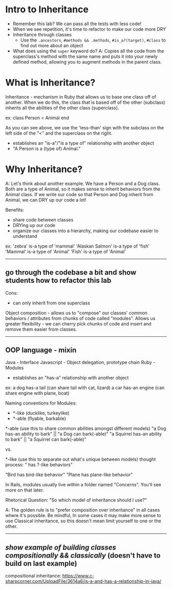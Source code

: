 # Intro to Inheritance

- Remember this lab? We can pass all the tests with less code!
- When we see repetition, it's time to refactor to make our code more DRY
- Inheritance through classes
  - Use the `.ancestors`, `#methods && .methods`, `#is_a?(target)`, `#class` to find out more about an object 
- What does using the `super` keyword do?
  A: Copies all the code from the superclass's method with the same name and puts it into your newly defined method, allowing you to augment methods in the parent class.


# What is Inheritance?
Inheritance - mechanism in Ruby that allows us to base one class off of another. When we do this, the class that is based off of the other (subclass) inherits all the abilities of the other class (superclass).

ex:
class Person < Animal
end

As you can see above, we use the 'less-than' sign with the subclass on the left side of the "<" and the superclass on the right.

* establishes an "is-a"/"is a type of" relationship with another object
* "A Person is a (type of) Animal."

# Why Inheritance?
A: Let's think about another example. We have a Person and a Dog class. Both are a type of Animal, so it makes sense to inherit behaviors from the Animal class. If we write our code so that Person and Dog inherit from Animal, we can DRY up our code a lot!

Benefits:
* share code between classes
* DRYing up our code
* organize our classes into a hierarchy, making our codebase easier to understand

ex:
'zebra' is-a type of 'mammal'
'Alaskan Salmon' is-a type of 'fish'
'Mammal' is-a type of 'Animal'
'Fish' is-a type of 'Animal'

----
**go through the codebase a bit and show students how to refactor this lab**
----

Cons:
* can only inherit from one superclass


Object composition - allows us to "compose" our classes' common behaviors / attributes from chunks of code called "modules". Allows us greater flexibility - we can cherry pick chunks of code and insert and remove them easier from classes.

------------------------
OOP language - mixin
------------------------
Java - Interface
Javascript - Object delegation, prototype chain
Ruby - Modules

* establishes an "has-a" relationship with another object

ex:
a dog has-a tail (can share tail with cat, lizard)
a car has-an engine (can share engine with plane, boat)

Naming conventions for Modules:
- *-like (ducklike, turkeylike)
- *-able (flyable, barkable)

*-able (use this to share common abilities amongst different models)
"a Dog has-an ability to bark" || "a Dog can bark(-able)" 
"a Squirrel has-an ability to bark" || "a Squirrel can bark(-able)" 

vs. 


*-like (use this to separate out what's unique between models)
thought process: "<this class> has ?-like behaviors"

"Bird has bird-like behavior" 
"Plane has plane-like behavior"



In Rails, modules usually live within a folder named "Concerns". You'll see more on that later.



Rhetorical Question: "So which model of inheritance should I use?"

A: The golden rule is to "prefer composition over inheritance" in all cases where it's possible. Be mindful, In some cases it may make more sense to use Classical inheritance, so this doesn't mean limit yourself to one or the other.

---
***show example of building classes compositionally && classically***  (doesn't have to build on last example)
---


compositional inheritance:
https://www.c-sharpcorner.com/UploadFile/3614a6/is-a-and-has-a-relationship-in-java/
